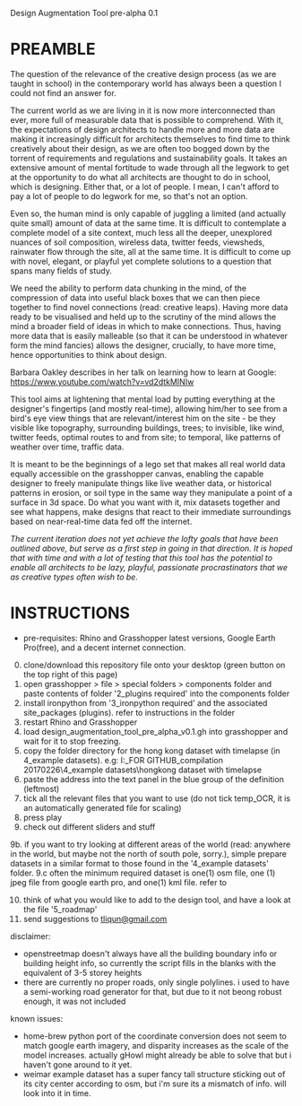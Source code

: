 Design Augmentation Tool pre-alpha 0.1

# PREAMBLE

The question of the relevance of the creative design process (as we are taught in school) in the contemporary world has always been a question I could not find an answer for.

The current world as we are living in it is now more interconnected than ever, more full of measurable data that is possible to comprehend.
With it, the expectations of design architects to handle more and more data are making it increasingly difficult for architects themselves to find time to think creatively about their design, as we are often too bogged down by the torrent of requirements and regulations and sustainability goals.
It takes an extensive amount of mental fortitude to wade through all the legwork to get at the opportunity to do what all architects are thought to do in school, which is designing.
Either that, or a lot of people. I mean, I can't afford to pay a lot of people to do legwork for me, so that's not an option.

Even so, the human mind is only capable of juggling a limited (and actually quite small) amount of data at the same time. 
It is difficult to contemplate a complete model of a site context, much less all the deeper, unexplored nuances of soil composition, wireless data, twitter feeds, viewsheds, rainwater flow through the site, all at the same time. 
It is difficult to come up with novel, elegant, or playful yet complete solutions to a question that spans many fields of study.

We need the ability to perform data chunking in the mind, of the compression of data into useful black boxes that we can then piece together to find novel connections (read: creative leaps).
Having more data ready to be visualised and held up to the scrutiny of the mind allows the mind a broader field of ideas in which to make connections.
Thus, having more data that is easily malleable (so that it can be understood in whatever form the mind fancies) allows the designer, crucially, to have more time, hence opportunities to think about design.

Barbara Oakley describes in her talk on learning how to learn at Google: https://www.youtube.com/watch?v=vd2dtkMINIw

This tool aims at lightening that mental load by putting everything at the designer's fingertips (and mostly real-time), 
allowing him/her to see from a bird's eye view things that are relevant/interest him on the site - 
be they visible like topography, surrounding buildings, trees; 
to invisible, like wind, twitter feeds, optimal routes to and from site; 
to temporal, like patterns of weather over time, traffic data.

It is meant to be the beginnings of a lego set that makes all real world data equally accessible on the grasshopper canvas, 
enabling the capable designer to freely manipulate things like live weather data, or historical patterns in erosion, or soil type in the same way they manipulate a point of a surface in 3d space.
Do what you want with it, mix datasets together and see what happens, make designs that react to their immediate surroundings based on near-real-time data fed off the internet.


*The current iteration does not yet achieve the lofty goals that have been outlined above, but serve as a first step in going in that direction.*
*It is hoped that with time and with a lot of testing that this tool has the potential to enable all architects to be lazy, playful, passionate procrastinators that we as creative types often wish to be.*



# INSTRUCTIONS

- pre-requisites: Rhino and Grasshopper latest versions, Google Earth Pro(free), and a decent internet connection.

0. clone/download this repository file onto your desktop (green button on the top right of this page)
1. open grasshopper > file > special folders > components folder and paste contents of folder '2_plugins required' into the components folder
2. install ironpython from '3_ironpython required' and the associated site_packages (plugins). refer to instructions in the folder
3. restart Rhino and Grasshopper
4. load design_augmentation_tool_pre_alpha_v0.1.gh into grasshopper and wait for it to stop freezing.
5. copy the folder directory for the hong kong dataset with timelapse (in 4_example datasets). 
e.g:  I:\_FOR GITHUB_compilation 20170226\4_example datasets\hongkong dataset with timelapse
6. paste the address into the text panel in the blue group of the definition (leftmost)
7. tick all the relevant files that you want to use (do not tick temp_OCR, it is an automatically generated file for scaling)
8. press play
9. check out different sliders and stuff

9b. if you want to try looking at different areas of the world (read: anywhere in the world, but maybe not the north of south pole, sorry.), simple prepare datasets in a similar format to those found in the '4_example datasets' folder.
9.c often the minimum required dataset is one(1) osm file, one (1) jpeg file from google earth pro, and one(1) kml file. refer to 

10. think of what you would like to add to the design tool, and have a look at the file '5_roadmap'
11. send suggestions to tliqun@gmail.com

disclaimer: 
- openstreetmap doesn't always have all the building boundary info or building height info, so currently the script fills in the blanks with the equivalent of 3-5 storey heights
- there are currently no proper roads, only single polylines. i used to have a semi-working road generator for that, but due to it not beong robust enough, it was not included
 

known issues:
- home-brew python port of the coordinate conversion does not seem to match google earth imagery, and disparity increases as the scale of the model increases. actually gHowl might already be able to solve that but i haven't gone around to it yet.
- weimar example dataset has a super fancy tall structure sticking out of its city center according to osm, but i'm sure its a mismatch of info. will look into it in time.
